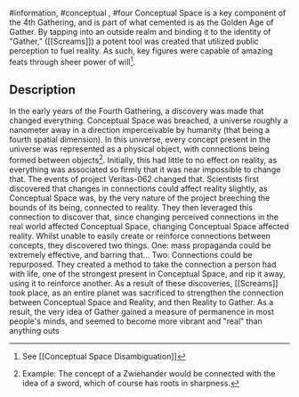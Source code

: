 #information, #conceptual , #four
Conceptual Space is a key component of the 4th Gathering, and is part of what cemented is as the Golden Age of Gather. By tapping into an outside realm and binding it to the identity of "Gather," ([[Screams]]) a potent tool was created that utilized public perception to fuel reality. As such, key figures were capable of amazing feats through sheer power of will[^1]. 

## Description
In the early years of the Fourth Gathering, a discovery was made that changed everything. Conceptual Space was breached, a universe roughly a nanometer away in a direction imperceivable by humanity (that being a fourth spatial dimension). In this universe, every concept present in the universe was represented as a physical object, with connections being formed between objects[^2]. Initially, this had little to no effect on reality, as everything was associated so firmly that it was near impossible to change that. The events of project Veritas-062 changed that. Scientists first discovered that changes in connections could affect reality slightly, as Conceptual Space was, by the very nature of the project breeching the bounds of its being, connected to reality. They then leveraged this connection to discover that, since changing perceived connections in the real world affected Conceptual Space, changing Conceptual Space affected reality. Whilst unable to easily create or reinforce connections between concepts, they discovered two things. One: mass propaganda could be extremely effective, and barring that... Two: Connections could be repurposed. They created a method to take the connection a person had with life, one of the strongest present in Conceptual Space, and rip it away, using it to reinforce another. As a result of these discoveries, [[Screams]] took place, as an entire planet was sacrificed to strengthen the connection between Conceptual Space and Reality, and then Reality to Gather. As a result, the very idea of Gather gained a measure of permanence in most people's minds, and seemed to become more vibrant and "real" than anything outs

[^1]: See [[Conceptual Space Disambiguation]]
[^2]: Example: The concept of a Zwiehander would be connected with the idea of a sword, which of course has roots in sharpness.